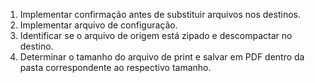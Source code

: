 1. Implementar confirmação antes de substituir arquivos nos destinos.
2. Implementar arquivo de configuração.
3. Identificar se o arquivo de origem está zipado e descompactar no destino.
4. Determinar o tamanho do arquivo de print e salvar em PDF dentro da pasta correspondente ao respectivo tamanho.
